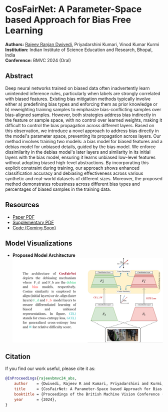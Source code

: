 # CosFairNet: A Parameter-Space based Approach for Bias Free Learning

**Authors:** [Rajeev Ranjan Dwivedi](https://rajeev-dw9.github.io/), Priyadarshini Kumari, Vinod Kumar Kurmi  
**Institution:** Indian Institute of Science Education and Research, Bhopal, India  
**Conference:** BMVC 2024 (Oral)

## Abstract

Deep neural networks trained on biased data often inadvertently learn unintended inference rules, particularly when labels are strongly correlated with biased features. Existing bias mitigation methods typically involve either a) predefining bias types and enforcing them as prior knowledge or b) reweighting training samples to emphasize bias-conflicting samples over bias-aligned samples. However, both strategies address bias indirectly in the feature or sample space, with no control over learned weights, making it difficult to control the bias propagation across different layers. Based on this observation, we introduce a novel approach to address bias directly in the model's parameter space, preventing its propagation across layers. Our method involves training two models: a bias model for biased features and a debias model for unbiased details, guided by the bias model. We enforce dissimilarity in the debias model's later layers and similarity in its initial layers with the bias model, ensuring it learns unbiased low-level features without adopting biased high-level abstractions. By incorporating this explicit constraint during training, our approach shows enhanced classification accuracy and debiasing effectiveness across various synthetic and real-world datasets of different sizes. Moreover, the proposed method demonstrates robustness across different bias types and percentages of biased samples in the training data.

## Resources

- [Paper PDF](static/pdfs/Fairnesss_BMVC_2024.pdf)
- [Supplementary PDF](static/pdfs/CosFairNet_Supplementary.pdf)
- [Code (Coming Soon)](https://visdomlab.github.io/CosFairNet/)

## Model Visualizations

- **Proposed Model Architecture**  
  ![Model Architecture](static/images/1.png)


## Citation

If you find our work useful, please cite it as:

```bibtex
@InProceedings{rajeevbmvc24_abs,
    author    = {Dwivedi, Rajeev R and Kumari, Priyadarshini and Kurmi, Vinod},
    title     = {CosFairNet: A Parameter-Space based Approach for Bias Free Learning},
    booktitle = {Proceedings of the British Machine Vision Conference (BMVC)},
    year      = {2024},
}
